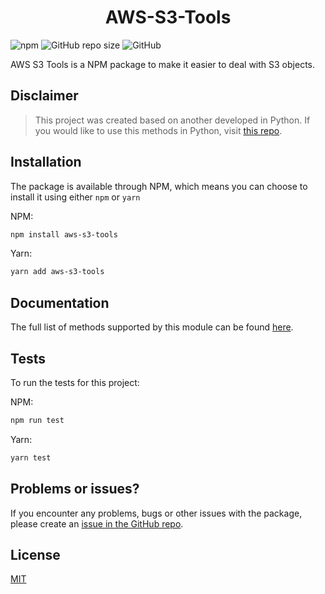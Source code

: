 <h1 align='center'>
  AWS-S3-Tools
</h1>

![npm](https://img.shields.io/npm/v/aws-s3-tools?color=brightgreen)
![GitHub repo size](https://img.shields.io/github/repo-size/PedroS11/riot-valorant-api)
![GitHub](https://img.shields.io/github/license/PedroS11/riot-valorant-api)

AWS S3 Tools is a NPM package to make it easier to deal with S3 objects.

## Disclaimer
 > This project was created based on another developed in Python. If you would like to use this methods
 in Python, visit [this repo](https://github.com/FerrariDG/aws-s3-tools).

## Installation
 The package is available through NPM, which means you can choose to install it using either `npm` or `yarn`
 
 NPM:
 ```sh
 npm install aws-s3-tools
 ```
 
 Yarn:
 ```sh
 yarn add aws-s3-tools
 ```
## Documentation
The full list of methods supported by this module can be found [here](https://pedros11.github.io/aws-s3-tools/index.html).

## Tests

To run the tests for this project:

 NPM:
 ```sh
 npm run test
 ```
 
 Yarn:
 ```sh
 yarn test
 ```
 
 ## Problems or issues?
 
 If you encounter any problems, bugs or other issues with the package, please create an [issue in the GitHub repo](https://github.com/PedroS11/aws-s3-tools/issues). 

## License 

[MIT](https://github.com/PedroS11/aws-s3-tools/blob/main/LICENSE.md)